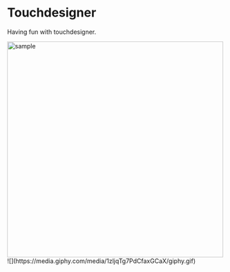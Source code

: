 # Touchdesigner
Having fun with touchdesigner.

<img src="ParticleJellyfish/sample.gif" alt="sample" width="500"/>
![](https://media.giphy.com/media/1zljqTg7PdCfaxGCaX/giphy.gif)

